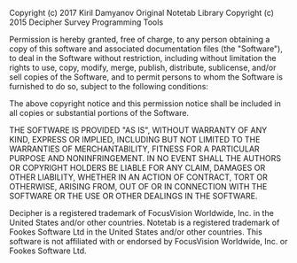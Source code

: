 Copyright (c) 2017 Kiril Damyanov
Original Notetab Library Copyright (c) 2015 Decipher Survey Programming Tools

Permission is hereby granted, free of charge, to any person obtaining a copy of this software and associated documentation files (the "Software"), to deal in the Software without restriction, including without limitation the rights to use, copy, modify, merge, publish, distribute, sublicense, and/or sell copies of the Software, and to permit persons to whom the Software is furnished to do so, subject to the following conditions:

The above copyright notice and this permission notice shall be included in all copies or substantial portions of the Software.

THE SOFTWARE IS PROVIDED "AS IS", WITHOUT WARRANTY OF ANY KIND, EXPRESS OR IMPLIED, INCLUDING BUT NOT LIMITED TO THE WARRANTIES OF MERCHANTABILITY, FITNESS FOR A PARTICULAR PURPOSE AND NONINFRINGEMENT. IN NO EVENT SHALL THE AUTHORS OR COPYRIGHT HOLDERS BE LIABLE FOR ANY CLAIM, DAMAGES OR OTHER LIABILITY, WHETHER IN AN ACTION OF CONTRACT, TORT OR OTHERWISE, ARISING FROM, OUT OF OR IN CONNECTION WITH THE SOFTWARE OR THE USE OR OTHER DEALINGS IN THE SOFTWARE.

Decipher is a registered trademark of FocusVision Worldwide, Inc. in the United States and/or other countries. Notetab is a registered trademark of Fookes Software Ltd in the United States and/or other countries. This software is not affiliated with or endorsed by FocusVision Worldwide, Inc. or Fookes Software Ltd.